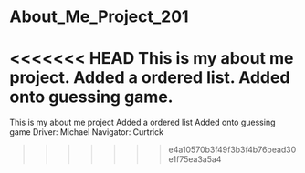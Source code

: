 # About_Me_Project_201
<<<<<<< HEAD
This is my about me project.
Added a ordered list.
Added onto guessing game.
=======
This is my about me project
Added a ordered list
Added onto guessing game
Driver: Michael
Navigator: Curtrick
>>>>>>> e4a10570b3f49f3b3f4b76bead30e1f75ea3a5a4
